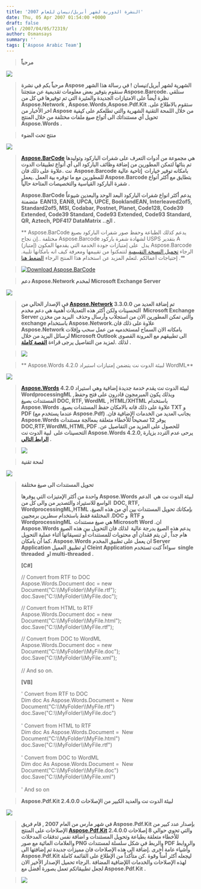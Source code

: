 ```yaml
---
title: 'النشرة الدورية لشهر أبريل/نيسان للعام 2007'
date: Thu, 05 Apr 2007 01:54:00 +0000
draft: false
url: /2007/04/05/72319/
author: Osmansays
summary: ''
tags: ['Aspose Arabic Team']
---
```


> **مرحباً**

![](https://www.aspose.com/templates/aspose/App_Themes/V3/images/words/272x272/aspose_words-for-java.png)

> **مرحباً بكم في نشرة Aspose الشهرية لشهر أبريل/نيسان ! في رسالة هذا الشهر سنقوم بتوفير بعض معلومات تقديمية عن منتجتنا Aspose.Barcode. سنلقي نظرة أيضاً على الامتيازات الجديدة والمثيرة التي تم توفيرها في كل من Aspose.Network , Aspose.Words,Aspose.Pdf.Kit .ستقوم بالاطلاع على اخر الأخبار من Aspose من خلال اللمحة التقنية الشهرية والتي تطلعكم على كيفية تحويل أي مستنداتك الى أتواع صيغ ملفات مختلفة من خلال المنتج Aspose.Words .**

> **منتج تحت الضوء**

![](https://www.aspose.com/templates/aspose/App_Themes/V3/images/words/272x272/aspose_words-for-java.png)

> **[Aspose.BarCode][1] هي مجموعة من أدوات التعرف على شفرات الباركود وتوليدها تم بنائها لتمكن المطورين من إضافة وظائف الباركود الى أي أنواع تطبيقات الدوت نت .علاوة على ذلك فان  Aspose.Barcode بامكانه توفير خيارات  إتاحية عالية للمطورين مع ما توفره بية العمل .يعمل Aspose.Barcode بتطايق مع أكثر أنواع شفرة الباركود القياسية والتخصيصات المتاحة حالياً .**
> 
> **Aspose.BarCode يدعم أكثر انواع شفرات الباركود البعد الوحد والبعدين شيوعاُ متضمنة  EAN13, EAN8, UPCA, UPCE, BooklandEAN, Interleaved2of5, Standard2of5, MSI, Codabar, Postnet, Planet, Code128, Code39 Extended, Code39 Standard, Code93 Extended, Code93 Standard, QR, Aztech, PDF417 DataMatrix ..الخ .**
> 
> ** Aspose.BarCode يدعم كذلك الطباعة وحفظ صور شفرات الباركود بصيغ مختلفة ..إن نجاح Aspose.Barcode لشهادة شفرة باركود USPS بتقدير A (إمتياز) يدل  على إمتيازات جودة الخدمة التي يقدمها المكون Aspose.Barcode .الرجاء [تحميل النسخة التقييمية][2] لتتمكنوا من تقييمها ومعرفة كيف انه بامكانها تلبية إحتياجات أعمالكم .لتعلم المزيد عن استخدام هذا المنتج الرجاء [الضغط هنا][3] .**

> [![Download Aspose.BarCode][4]](https://downloads.aspose.com/barcode)

> **دعم Aspose.Network لمخدم Microsoft Exchange Server**

![](https://www.aspose.com/templates/aspose/App_Themes/V3/images/words/272x272/aspose_words-for-java.png)

> **في الإصدار الحالي من [Aspose.Network][5] 3.3.0.0 تم إضافة العديد من التحسينات ولكن أكثر هذه التعديلات أهمية هي دعم مخدم  Microsoft Exchange Server والتي تمكن المطورين الان من استجلاب وأرسال وحذف  البريد من مخزن exchange باستخدام Aspose.Network.علاوة على ذلك فان Aspose.Network بامكانه الان السماح لمستخدميه من عمل سحب وإفلات لرسائل البريد من خلال Microsoft Outlook الى تطبيقهم مع المرونة القصوى لذلك .لمزبد من التفاصيل يرجى قراءة [القصة كاملة][6] .**

> [![][7]](https://downloads.aspose.com/)

> ** Aspose.Words 4.2.0 لبيئة الدوت نت يتضمن إمتيازات استيراد WordML**

![](https://www.aspose.com/templates/aspose/App_Themes/V3/images/words/272x272/aspose_words-for-java.png)

> **[Aspose.Words][8] 4.2.0 لبيئة الدوت نت يقدم خدمة جديدة إضافية وهي استيراد WordprocessingML ,وبذلك يكون المبرمجون قادرون على فتح وحفظ المستندات بصيغ DOC, RTF, WordML , HTML/XHTML باستخدام Aspose.Words .علاوة على ذلك فانه بالامكان حفظ المستندات بصيغ TXT و PDF (عندما يستخدم مع Aspose.Pdf) .بجانب العديد من الخدمات الإضافية فان Aspose.Words يوفر 12 تصحيحاً للأخطاء متعلقة بمعالجة مستندات DOC,RTF,WordML,HTML,PDF .للحصول على المزيد من التفاصيل عن التحسينات على  لبية الدوت نت Aspose.Words 4.2.0, يرحى عدم التردد بزيارة [الرابط التالي][9] .**

> [![][10]](https://downloads.aspose.com/words)

> **لمحة تقنية**

![](https://www.aspose.com/templates/aspose/App_Themes/V3/images/words/272x272/aspose_words-for-java.png)

> **تحويل المستندات الى صيغ مختلفة**
> 
> **واحدة من أكثر الإمتيزات التي يوفرها Aspose.Words لبيئة الدوت نت هي  الدعم الواسع للاستيراد والتصدير من والى كل من  DOC, RTF, WordprocessingML,HTML .بإمكانك تحويل المستندات بين أي من هذه الصيغ المختلفة فقط باستخدام سطرين برمجيين .DOC و  RTF و WordprocessingML  هي صيغ مستندات Microsoft Word .ان Aspose.Words يدعم هذه الصيغ بدرجة عالية  لذلك فان التحويل بين هذه الصيغ هام جداً , لن يتم فقدان أي محتويات للمستندات أو تنسيقاتها أثناء عملية التحويل .كما أن بامكان Aspose.Words ان يعمل على تطبيق المخدم Server Application او تطبيق العميل Cleint Application سواءاً كنت تستخدم  single threaded  او multi-threaded .**
> 
> **\[C#\]**  
>   
> // Convert from RTF to DOC  
> Aspose.Words.Document doc = new Document("C:\\\\MyFolder\\\\MyFile.rtf");  
> doc.Save("C:\\\\MyFolder\\\\MyFile.doc");  
>   
> // Convert from HTML to RTF  
> Aspose.Words.Document doc = new Document("C:\\\\MyFolder\\\\MyFile.html");  
> doc.Save("C:\\\\MyFolder\\\\MyFile.rtf");
> 
> // Convert from DOC to WordML  
> Aspose.Words.Document doc = new Document("C:\\\\MyFolder\\\\MyFile.doc");  
> doc.Save("C:\\\\MyFolder\\\\MyFile.xml");  
>    
> // And so on.  
>   
> **\[VB\]**  
>   
> ' Convert from RTF to DOC  
> Dim doc As Aspose.Words.Document =  New Document("C:\\\\MyFolder\\\\MyFile.rtf")  
> doc.Save("C:\\\\MyFolder\\\\MyFile.doc")  
>    
> ' Convert from HTML to RTF  
> Dim doc As Aspose.Words.Document =  New Document("C:\\\\MyFolder\\\\MyFile.html")  
> doc.Save("C:\\\\MyFolder\\\\MyFile.rtf")  
>    
> ' Convert from DOC to WordML  
> Dim doc As Aspose.Words.Document =  New Document("C:\\\\MyFolder\\\\MyFile.doc")  
> doc.Save("C:\\\\MyFolder\\\\MyFile.xml")  
>    
> ' And so on

  

> **Aspose.Pdf.Kit 2.4.0.0 لبيئة الدوت نت والعديد الكبير من الإصلاحات**

![](https://www.aspose.com/templates/aspose/App_Themes/V3/images/words/272x272/aspose_words-for-java.png)

> **في شهر مارس من العام 2007 , قام فريق Aspose.Pdf.Kit بإصدار عدد كبير من الإصلاحات على المنتج [Aspose.Pdf.Kit][11] 2.4.0.0 والتي تحوي حوالي 8 إصلاحات للأخطاء متعلقة بطباعة وتحويل المستندات و اضافة نفس تدفقات المدخلات والعلامات المائية مع صور PNG والربط في شكل سلسلة لمستندات PDF والروابط وأشياء عامة أخرى .إضافة الى هذه الإصلاحات فان مميزات جدبدة تم إضافتها الى Aspose.Pdf.Kit ليجعله أكثر أمناً وقوة .كن متأكداً من الإطلاع على القائمة كاملة لهذه الإصلاحات والخدمات اللإضافية المضافة .الرجاء تحميل الإصدار الأخير الان لجعل تطبيقاتكم تعمل بصورة أفضل مع Aspose.Pdf.Kit .**

> [![][12]](https://downloads.aspose.com/pdf)




[1]: https://downloads.aspose.com/barcode
[2]: https://downloads.aspose.com/barcode
[3]: /Wiki/Default.aspx/Aspose.BarCode/
[4]: https://www.aspose.cloud/templates/aspose/App_Themes/V3/images/pdf/272x272/aspose_pdf-for-java.png
[5]: https://downloads.aspose.com/
[6]: https://blog.aspose.com/
[7]: https://www.aspose.com/templates/aspose/App_Themes/V3/images/words/272x272/aspose_words-for-net.png
[8]: https://downloads.aspose.com/words
[9]: https://blog.aspose.com/
[10]: https://www.aspose.com/templates/aspose/App_Themes/V3/images/words/272x272/aspose_words-for-net.png
[11]: https://downloads.aspose.com/pdf
[12]: https://www.aspose.cloud/templates/aspose/App_Themes/V3/images/pdf/272x272/aspose_pdf-for-net.png



